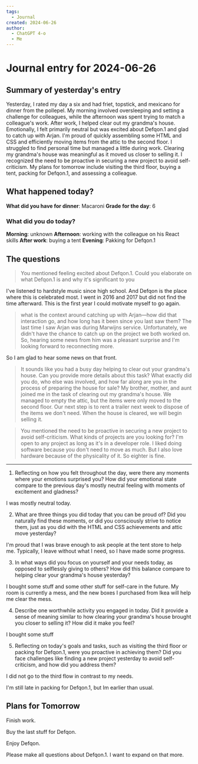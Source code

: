 ```yaml
---
tags:
  - Journal
created: 2024-06-26
author:
  - ChatGPT 4-o
  - Me
---
```

# Journal entry for 2024-06-26

## Summary of yesterday's entry

Yesterday, I rated my day a six and had friet, topstick, and mexicano for dinner from the pollepel. My morning involved oversleeping and setting a challenge for colleagues, while the afternoon was spent trying to match a colleague's work. After work, I helped clear out my grandma's house. Emotionally, I felt primarily neutral but was excited about Defqon.1 and glad to catch up with Arjan. I'm proud of quickly assembling some HTML and CSS and efficiently moving items from the attic to the second floor. I struggled to find personal time but managed a little during work. Clearing my grandma's house was meaningful as it moved us closer to selling it. I recognized the need to be proactive in securing a new project to avoid self-criticism. My plans for tomorrow include visiting the third floor, buying a tent, packing for Defqon.1, and assessing a colleague.

## What happened today?

**What did you have for dinner**: Macaroni
**Grade for the day**: 6

### What did you do today?

**Morning**: unknown
**Afternoon**: working with the colleague on his React skills
**After work**: buying a tent
**Evening**: Pakking for Defqon.1

## The questions

> You mentioned feeling excited about Defqon.1. Could you elaborate on what Defqon.1 is and why it's significant to you

I've listened to hardstyle music since high school. And Defqon is the place where this is celebrated most. I went in 2016 and 2017 but did not find the time afterward.
This is the first year I could motivate myself to go again.

> what is the context around catching up with Arjan—how did that interaction go, and how long has it been since you last saw them?
The last time I saw Arjan was during Marwijns service. Unfortunately, we didn't have the chance to catch up on the project we both worked on. So, hearing some news from him was a pleasant surprise and I'm looking forward to reconnecting more.

So I am glad to hear some news on that front.

> It sounds like you had a busy day helping to clear out your grandma's house. Can you provide more details about this task? What exactly did you do, who else was involved, and how far along are you in the process of preparing the house for sale?
My brother, mother, and aunt joined me in the task of clearing out my grandma's house. We managed to empty the attic, but the items were only moved to the second floor. Our next step is to rent a trailer next week to dispose of the items we don't need.
When the house is cleared, we will begin selling it.

> You mentioned the need to be proactive in securing a new project to avoid self-criticism. What kinds of projects are you looking for?
I'm open to any project as long as it's in a developer role. I liked doing software because you don't need to move as much. But I also love hardware because of the physicality of it. So eighter is fine.

---

1. Reflecting on how you felt throughout the day, were there any moments where your emotions surprised you? How did your emotional state compare to the previous day's mostly neutral feeling with moments of excitement and gladness?

I was mostly neutral today.

2. What are three things you did today that you can be proud of? Did you naturally find these moments, or did you consciously strive to notice them, just as you did with the HTML and CSS achievements and attic move yesterday?

I'm proud that I was brave enough to ask people at the tent store to help me. Typically, I leave without what I need, so I have made some progress.

3. In what ways did you focus on yourself and your needs today, as opposed to selflessly giving to others? How did this balance compare to helping clear your grandma's house yesterday?

I bought some stuff and some other stuff for self-care in the future. My room is currently a mess, and the new boxes I purchased from Ikea will help me clear the mess.

4. Describe one worthwhile activity you engaged in today. Did it provide a sense of meaning similar to how clearing your grandma's house brought you closer to selling it? How did it make you feel? 

I bought some stuff

5. Reflecting on today's goals and tasks, such as visiting the third floor or packing for Defqon.1, were you proactive in achieving them? Did you face challenges like finding a new project yesterday to avoid self-criticism, and how did you address them?

I did not go to the third flow in contrast to my needs.

I'm still late in packing for Defqon.1, but Im earlier than usual.

## Plans for Tomorrow

Finish work.

Buy the last stuff for Defqon.

Enjoy Defqon.

Please make all questions about Defqon.1. I want to expand on that more.
